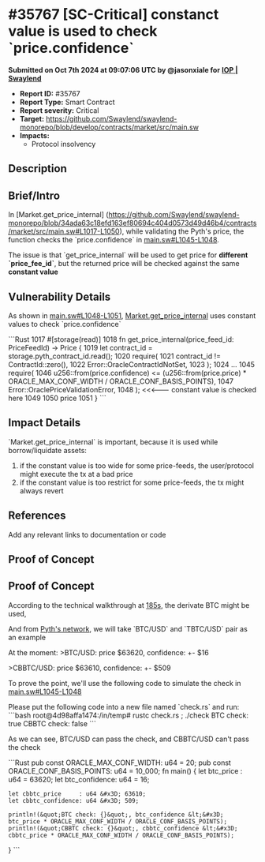 # #35767 \[SC-Critical] constanct value is used to check \`price.confidence\`

**Submitted on Oct 7th 2024 at 09:07:06 UTC by @jasonxiale for** [**IOP | Swaylend**](https://immunefi.com/audit-competition/iop-swaylend)

* **Report ID:** #35767
* **Report Type:** Smart Contract
* **Report severity:** Critical
* **Target:** https://github.com/Swaylend/swaylend-monorepo/blob/develop/contracts/market/src/main.sw
* **Impacts:**
  * Protocol insolvency

## Description

## Brief/Intro

In \[Market.get\_price\_internal] (https://github.com/Swaylend/swaylend-monorepo/blob/34ada63c18efd163ef80694c404d0573d49d46b4/contracts/market/src/main.sw#L1017-L1050), while validating the Pyth's price, the function checks the \`price.confidence\` in [main.sw#L1045-L1048](https://github.com/Swaylend/swaylend-monorepo/blob/34ada63c18efd163ef80694c404d0573d49d46b4/contracts/market/src/main.sw#L1045-L1048).

The issue is that \`get\_price\_internal\` will be used to get price for **different \`price\_fee\_id\`**, but the returned price will be checked against the same **constant value**

## Vulnerability Details

As shown in [main.sw#L1048-L1051](https://github.com/Swaylend/swaylend-monorepo/blob/34ada63c18efd163ef80694c404d0573d49d46b4/contracts/market/src/main.sw#L1045-L1048), [Market.get\_price\_internal](https://github.com/Swaylend/swaylend-monorepo/blob/34ada63c18efd163ef80694c404d0573d49d46b4/contracts/market/src/main.sw#L1017-L1050) uses constant values to check \`price.confidence\`

\`\`\`Rust 1017 #\[storage(read)] 1018 fn get\_price\_internal(price\_feed\_id: PriceFeedId) -> Price { 1019 let contract\_id = storage.pyth\_contract\_id.read(); 1020 require( 1021 contract\_id != ContractId::zero(), 1022 Error::OracleContractIdNotSet, 1023 ); 1024 ... 1045 require( 1046 u256::from(price.confidence) <= (u256::from(price.price) \* ORACLE\_MAX\_CONF\_WIDTH / ORACLE\_CONF\_BASIS\_POINTS), 1047 Error::OraclePriceValidationError, 1048 ); <<<--- constant value is checked here 1049 1050 price 1051 } \`\`\`

## Impact Details

\`Market.get\_price\_internal\` is important, because it is used while borrow/liquidate assets:

1. if the constant value is too wide for some price-feeds, the user/protocol might execute the tx at a bad price
2. if the constant value is too restrict for some price-feeds, the tx might always revert

## References

Add any relevant links to documentation or code

## Proof of Concept

## Proof of Concept

According to the technical walkthrough at [185s](https://www.youtube.com/watch?v=cNsOq38W6Jg\&t=185s), the derivate BTC might be used,

And from [Pyth's network](https://www.pyth.network/price-feeds), we will take \`BTC/USD\` and \`TBTC/USD\` pair as an example

At the moment: >BTC/USD: price $63620, confidence: +- $16

\>CBBTC/USD: price $63610, confidence: +- $509

To prove the point, we'll use the following code to simulate the check in [main.sw#L1045-L1048](https://github.com/Swaylend/swaylend-monorepo/blob/34ada63c18efd163ef80694c404d0573d49d46b4/contracts/market/src/main.sw#L1045-L1048)

Please put the following code into a new file named \`check.rs\` and run: \`\`\`bash root@4d98affa1474:/in/temp# rustc check.rs ; ./check BTC check: true CBBTC check: false \`\`\`

As we can see, BTC/USD can pass the check, and CBBTC/USD can't pass the check

\`\`\`Rust pub const ORACLE\_MAX\_CONF\_WIDTH: u64 = 20; pub const ORACLE\_CONF\_BASIS\_POINTS: u64 = 10\_000; fn main() { let btc\_price : u64 = 63620; let btc\_confidence: u64 = 16;

```
let cbbtc_price     : u64 &#x3D; 63610;
let cbbtc_confidence: u64 &#x3D; 509;

println!(&quot;BTC check: {}&quot;, btc_confidence &lt;&#x3D; btc_price * ORACLE_MAX_CONF_WIDTH / ORACLE_CONF_BASIS_POINTS);
println!(&quot;CBBTC check: {}&quot;, cbbtc_confidence &lt;&#x3D; cbbtc_price * ORACLE_MAX_CONF_WIDTH / ORACLE_CONF_BASIS_POINTS);
```

} \`\`\`
